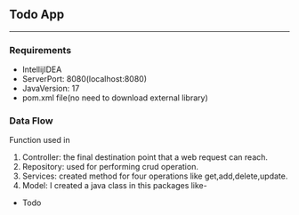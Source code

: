 ## Todo App
_______


### Requirements
* IntellijIDEA
* ServerPort: 8080(localhost:8080)
* JavaVersion: 17
* pom.xml file(no need to download external library)

### Data Flow
Function used in
1. Controller: the final destination point that a web request can reach.
2. Repository: used for performing crud operation.
3. Services: created method for four operations like get,add,delete,update.
4. Model: I created a java class in this packages like-

* Todo